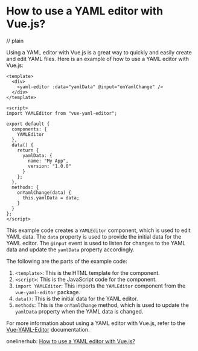 # How to use a YAML editor with Vue.js?
// plain

Using a YAML editor with Vue.js is a great way to quickly and easily create and edit YAML files. Here is an example of how to use a YAML editor with Vue.js:

```
<template>
  <div>
    <yaml-editor :data="yamlData" @input="onYamlChange" />
  </div>
</template>

<script>
import YAMLEditor from "vue-yaml-editor";

export default {
  components: {
    YAMLEditor
  },
  data() {
    return {
      yamlData: {
        name: "My App",
        version: "1.0.0"
      }
    };
  },
  methods: {
    onYamlChange(data) {
      this.yamlData = data;
    }
  }
};
</script>
```

This example code creates a `YAMLEditor` component, which is used to edit YAML data. The `data` property is used to provide the initial data for the YAML editor. The `@input` event is used to listen for changes to the YAML data and update the `yamlData` property accordingly.

The following are the parts of the example code:

1. `<template>`: This is the HTML template for the component.
2. `<script>`: This is the JavaScript code for the component.
3. `import YAMLEditor`: This imports the `YAMLEditor` component from the `vue-yaml-editor` package.
4. `data()`: This is the initial data for the YAML editor.
5. `methods`: This is the `onYamlChange` method, which is used to update the `yamlData` property when the YAML data is changed.

For more information about using a YAML editor with Vue.js, refer to the [Vue-YAML-Editor](https://github.com/dwightjack/vue-yaml-editor) documentation.

onelinerhub: [How to use a YAML editor with Vue.js?](https://onelinerhub.com/vue.js/how-to-use-a-yaml-editor-with-vue-js)